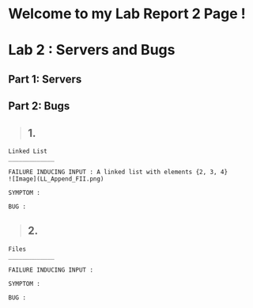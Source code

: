 # **Welcome to my Lab Report 2 Page !**

# Lab 2 : Servers and Bugs 

## Part 1: Servers
## Part 2: Bugs 

>## 1. 
```
Linked List
_____________

FAILURE INDUCING INPUT : A linked list with elements {2, 3, 4}
![Image](LL_Append_FII.png)

SYMPTOM :

BUG :

```
>## 2. 
```
Files
_____________

FAILURE INDUCING INPUT : 

SYMPTOM :

BUG :

```